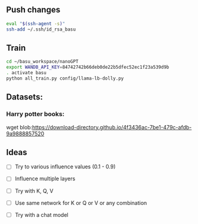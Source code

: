 ## Push changes

```bash
eval "$(ssh-agent -s)"
ssh-add ~/.ssh/id_rsa_basu
```

## Train

```bash
cd ~/basu_workspace/nanoGPT
export WANDB_API_KEY=84742742b66deb0de22b5dfec52ec1f23a539d9b
. activate basu
python all_train.py config/llama-lb-dolly.py
```

## Datasets:

### Harry potter books:

wget blob:https://download-directory.github.io/4f3436ac-7be1-479c-afdb-9a9888857520


## Ideas

- [ ] Try to various influence values (0.1 - 0.9)
- [ ] Influence multiple layers
- [ ] Try with K, Q, V
- [ ] Use same network for K or Q or V or any combination
- [ ] Try with a chat model

